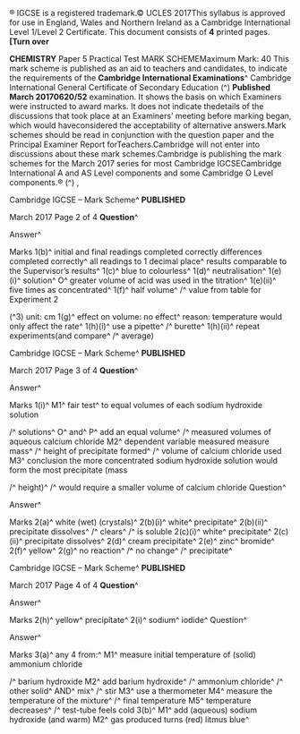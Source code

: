 ® IGCSE is a registered trademark.© UCLES 2017This syllabus is approved for use in England, Wales and Northern Ireland as a Cambridge International Level 1/Level 2 Certificate. This document consists of **4** printed pages. **[Turn over** 

**CHEMISTRY** Paper 5 Practical Test MARK SCHEMEMaximum Mark: 40 This mark scheme is published as an aid to teachers and candidates, to indicate the requirements of the **Cambridge International Examinations**^ Cambridge International General Certificate of Secondary Education (^) **Published March 20170620/52** examination. It shows the basis on which Examiners were instructed to award marks. It does not indicate thedetails of the discussions that took place at an Examiners’ meeting before marking began, which would haveconsidered the acceptability of alternative answers.Mark schemes should be read in conjunction with the question paper and the Principal Examiner Report forTeachers.Cambridge will not enter into discussions about these mark schemes.Cambridge is publishing the mark schemes for the March 2017 series for most Cambridge IGCSECambridge International A and AS Level components and some Cambridge O Level components.® (^) , 


Cambridge IGCSE – Mark Scheme^ **PUBLISHED** 

March 2017 Page 2 of 4 **Question**^ 

 Answer^ 

 Marks 1(b)^ initial and final readings completed correctly differences completed correctly^ all readings to 1 decimal place^ results comparable to the Supervisor’s results^ 1(c)^ blue to colourless^ 1(d)^ neutralisation^ 1(e)(i)^ solution^ O^ greater volume of acid was used in the titration^ 1(e)(ii)^ five times as concentrated^ 1(f)^ half volume^ /^ value from table for Experiment 2 

(^3) unit: cm 1(g)^ effect on volume: no effect^ reason: temperature would only affect the rate^ 1(h)(i)^ use a pipette^ /^ burette^ 1(h)(ii)^ repeat experiments(and compare^ /^ average) 


Cambridge IGCSE – Mark Scheme^ **PUBLISHED** 

March 2017 Page 3 of 4 **Question**^ 

 Answer^ 

 Marks 1(i)^ M1^ fair test^ to equal volumes of each sodium hydroxide solution 

 /^ solutions^ O^ and^ P^ add an equal volume^ /^ measured volumes of aqueous calcium chloride M2^ dependent variable measured measure mass^ /^ height of precipitate formed^ /^ volume of calcium chloride used M3^ conclusion the more concentrated sodium hydroxide solution would form the most precipitate (mass 

 /^ height)^ /^ would require a smaller volume of calcium chloride Question^ 

 Answer^ 

 Marks 2(a)^ white (wet) (crystals)^ 2(b)(i)^ white^ precipitate^ 2(b)(ii)^ precipitate dissolves^ /^ clears^ /^ is soluble 2(c)(i)^ white^ precipitate^ 2(c)(ii)^ precipitate dissolves^ 2(d)^ cream precipitate^ 2(e)^ zinc^ bromide^ 2(f)^ yellow^ 2(g)^ no reaction^ /^ no change^ /^ precipitate^ 


Cambridge IGCSE – Mark Scheme^ **PUBLISHED** 

March 2017 Page 4 of 4 **Question**^ 

 Answer^ 

 Marks 2(h)^ yellow^ precipitate^ 2(i)^ sodium^ iodide^ Question^ 

 Answer^ 

 Marks 3(a)^ any 4 from:^ M1^ measure initial temperature of (solid) ammonium chloride 

 /^ barium hydroxide M2^ add barium hydroxide^ /^ ammonium chloride^ /^ other solid^ AND^ mix^ /^ stir M3^ use a thermometer M4^ measure the temperature of the mixture^ /^ final temperature M5^ temperature decreases^ /^ test-tube feels cold 3(b)^ M1^ add (aqueous) sodium hydroxide (and warm) M2^ gas produced turns (red) litmus blue^ 


